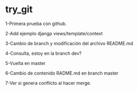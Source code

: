 try_git
=======

1-Primera prueba con github.

2-Add ejemplo djangp views/template/context

3-Cambio de branch y modificación del archivo README.md

4-Consulta, estoy en la branch dev?	

5-Vuelta en master

6-Cambio de contenido RADME.md en branch master

7-Ver si genera conflicto al hacer merge.